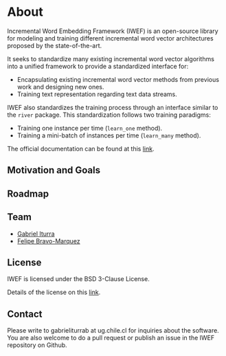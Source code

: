 # About

Incremental Word Embedding Framework (IWEF) is an open-source library for modeling and
training different incremental word vector architectures proposed by the state-of-the-art.

It seeks to standardize many existing incremental word vector algorithms into a unified
framework to provide a standardized interface for:

* Encapsulating existing incremental word vector methods from previous work and designing new ones.
* Training text representation regarding text data streams.

IWEF also standardizes the training process through an interface similar to the `river` package. This standardization follows two training paradigms:

* Training one instance per time (`learn_one` method).
* Training a mini-batch of instances per time (`learn_many` method).

The official documentation can be found at this [link](https://giturra.github.io/iwef/).


## Motivation and Goals

## Roadmap

## Team


* [Gabriel Iturra](https://giturra.github.io/)
* [Felipe Bravo-Marquez](https://felipebravom.com/)


## License

IWEF is licensed under the BSD 3-Clause License.

Details of the license on this [link](sasa).


## Contact

Please write to gabrieliturrab at ug.chile.cl for inquiries about the software. You are also welcome to do a pull request or publish an issue in the IWEF repository on Github.